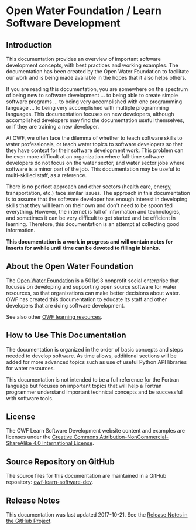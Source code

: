 # Open Water Foundation / Learn Software Development #

## Introduction ##

This documentation provides an overview of important software development concepts, with best practices
and working examples.  The documentation has been created by the Open Water Foundation to facilitate our
work and is being made available in the hopes that it also helps others.

If you are reading this documentation, you are somewhere on the spectrum of being new to software development ... to being able to create simple software programs ...
to being very accomplished with one programming language ... to being very accomplished with multiple programming languages.
This documentation focuses on new developers, although accomplished developers may find the documentation useful themselves,
or if they are training a new developer.

At OWF, we often face the dilemma of whether to teach software skills to water professionals,
or teach water topics to software developers so that they have context for their software development work.
This problem can be even more difficult at an organization where full-time software developers do not focus on the water sector,
and water sector jobs where software is a minor part of the job.
This documentation may be useful to multi-skilled staff, as a reference.

There is no perfect approach and other sectors (health care, energy, transportation, etc.) face similar issues.
The approach in this documentation is to assume that the software developer has enough interest in developing skills that they will
learn on their own and don't need to be spoon fed everything.
However, the internet is full of information and technologies, and sometimes it can be very difficult to get started and be efficient in learning.
Therefore, this documentation is an attempt at collecting good information.

**This documentation is a work in progress and will contain notes for inserts for awhile until time can
be devoted to filling in blanks.**

## About the Open Water Foundation ##

The [Open Water Foundation](https://openwaterfoundation.org) is a 501(c)3 nonprofit social enterprise that focuses
on developing and supporting open source software for water resources, so that organizations can make better decisions about water.
OWF has created this documentation to educate its staff and other developers that are doing software development.

See also other [OWF learning resources](https://learn.openwaterfoundation.org).

## How to Use This Documentation ##

The documentation is organized in the order of basic concepts and steps needed to develop software.
As time allows, additional sections will be added for more advanced topics such as use of useful Python
API libraries for water resources.

This documentation is not intended to be a full reference for the Fortran language but focuses on important topics that
will help a Fortran programmer understand important technical concepts and be successful with software tools.

## License ##

The OWF Learn Software Development website content and examples are licenses under the
[Creative Commons Attribution-NonCommercial-ShareAlike 4.0 International License](https://creativecommons.org/licenses/by-nc-sa/4.0).

## Source Repository on GitHub

The source files for this documentation are maintained in a GitHub repository:  [owf-learn-software-dev](https://github.com/OpenWaterFoundation/owf-learn-software-dev).

## Release Notes ##

This documentation was last updated 2017-10-21.
See the [Release Notes in the GitHub Project](https://github.com/OpenWaterFoundation/owf-learn-software-dev#release-notes).
